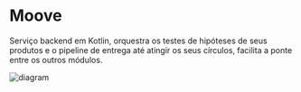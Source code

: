 # Moove

Serviço backend em Kotlin, orquestra os testes de hipóteses de seus produtos e o pipeline de entrega até atingir os seus círculos, facilita a ponte entre os outros módulos.

![diagram](c3.svg)